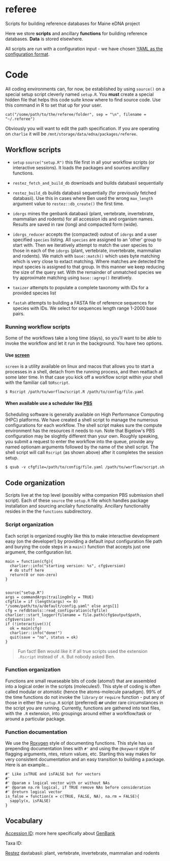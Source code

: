 # referee
Scripts for building reference databases for Maine eDNA project

Here we store **scripts** and ancillary **functions** for building reference databases. **Data** is stored elsewhere.  

All scripts are run with a configuration input - we have chosen [YAML as the configuration format](https://github.com/BigelowLab/charlier/wiki/Configurations). 


# Code

All coding environments can, for now, be established by using `source()` on a special setup script cleverly named `setup.R`.   You **must** create a special hidden file that helps this code suite know where to find source code.  Use this command in R to set that up for your user.

```
cat("/some/path/to/the/referee/folder", sep = "\n", filename = "~/.referee")
```

Obviously you will want to edit the path specification.  If you are operating on `charlie` it will be `/mnt/storage/data/edna/packages/referee`.

## Workflow scripts

  + `setup`  `source("setup.R")` this file first in all your workflow scripts (or interactive sessions). It loads the packages and sources ancillary functions. 
  
  + `restez_fetch_and_build_db` downloads and builds databasii sequentially 
  
  + `restez_build_db` builds databasii sequentially (for previously fetched databasii).  Use this in cases where Ben used the wrong `max_length` argument value to `restez::db_create()` the first time.
  
  + `idorgs` mines the genbank databasii (plant, vertebrate, invertebrate, mammalian and rodents) for all accession ids and organism names.  Results are saved in raw (long) and compacted form (wide).
  
  + `idorgs_reducer` accepts the (compacted) outout of  `idorgs` and a user specified `species` listing.  All `species` are assigned to an 'other' group to start with.  Then we iteratively attempt to match the user species to those in each of the `idorgs` (plant, vertebrate, invertebrate, mammalian and rodents).  We match with `base::match()` which uses byte matching which is very close to extact matching.  Where matches are detected the input species is assigned to that group.  In this manner we keep reducing the size of the query set.  With the remainder of unmatched species we try approximate matching using `base::agrep()` iteratively.
  
  + `taxizer` attempts to populate a complete taxonomy with IDs for a provided species list
  
  + `fastah` attempts to building a FASTA file of reference sequences for species with IDs.  We select for sequences length range 1-2000 base pairs.
  
  
### Running workflow scripts

Some of the workflows take a long time (days), so you'll want to be able to invoke the workflow and let it run in the background.  You have two options.

#### Use [screen](https://en.wikipedia.org/wiki/GNU_Screen)

`screen` is a utility available on linux and macos that allows you to start a processes in a shell, detach from the running process, and then reattach at some later time.  In that case you kick off a workflow script within your shell with the familiar call to`Rscript`.
 
```
$ Rscript /path/to/worflow/script.R /path/to/config/file.yaml
```

#### When available use a scheduler like [PBS](https://en.wikipedia.org/wiki/Portable_Batch_System)
  
Scheduling software is generally available on High Performance Computing (HPC) platforms.  We have created a shell script to manage the numerous configurations for each workflow.  The shell script makes sure the compute environment has the resources it needs to run.  Note that Bigelow's PBS configuration may be sloghtly different than your own.  Roughly speaking, you submit a request to enter the workflow into the queue, provide any named optionam arguments followed by the name of the shell script.  The shell script will call `Rscript` (as shown above) after it completes the session setup.

```
$ qsub -v cfgfile=/path/to/config/file.yaml /path/to/worflow/script.sh
```
  
## Code organization

Scripts live at the top level (possibly witha companion PBS submission shell script).  Each of these `source` the `setup.R` file which handles package installation and sourcing ancilalry functionality.  Ancillary functionaltiy resides in the the `functions` subdirectory.

### Script organization

Each script is organized roughly like this to make interactive development easy (on the developer!) by providing a default input configuration file path and burying the code steps in a `main()` function that accepts just one argument, the configuration list.

```
main = function(cfg){
  charlier::info("starting version: %s", cfg$version)
  # do stuff here
  return(0 or non-zero)
}


source("setup.R")
args = commandArgs(trailingOnly = TRUE)
cfgfile = if (length(args) <= 0)  "/some/path/to/a/default/config.yaml" else args[1]
cfg = refdbtools::read_configuration(cfgfile)
charlier::start_logger(filename = file.path(cfg$output$path, cfg$version))
if (!interactive()){
  ok = main(cfg)
  charlier::info("done!")
  quit(save = "no", status = ok)
}
```
  
> Fun fact!  Ben would like it if all true scripts used the extension `.Rscript` instead of `.R`.  But nobody asked Ben.
  
### Function organization

Functions are small reueseable bits of code (atoms!) that are assembled into a logical order in the scripts (molecules!).  This style of coding is often called modular or atomistic (hence the atoms-molecule paradigm).  99% of the time functions do not invoke the `library` or `require` function - put any of those in either the `setup.R` script (preferred) **or** under rare circumstances in the script you are running.   Currently, functions are gathered into text files, with the `.R` extension, into groupings around either a workflow/task or around a particular package.

### Function documentation

We use the [Roxygen](https://roxygen2.r-lib.org/) style of documenting functions.  This style has us prepending documentation lines with `#'` and using the `@keyword` style of flagging arguments, ntes, return values, etc.  Starting this way makes for very consistent documentation and an easy transition to building a package.  Here is an example...

```
#' Like isTRUE and isFALSE but for vectors
#' 
#' @param x logical vector with or without NAs
#' @param na.rm logical, if TRUE remove NAs before consideration
#' @return logical vector
is_false = function(x = c(TRUE, FALSE, NA), na.rm = FALSE){
  sapply(x, isFALSE)
}
```

## Vocabulary
  
[Accession ID](https://support.nlm.nih.gov/knowledgebase/article/KA-03434/en-us): more here specifically about [GenBank](https://support.nlm.nih.gov/knowledgebase/article/KA-03436/en-us)

Taxa ID:
  
[Restez](https://docs.ropensci.org/restez/) dastabasii: plant, vertebrate, invertebrate, mammalian and rodents
  